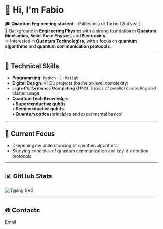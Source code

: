 # 👋 Hi, I'm **Fabio**

🎓 **Quantum Engineering student** – Politecnico di Torino (2nd year)  
🔬 Background in **Engineering Physics** with a strong foundation in **Quantum Mechanics**, **Solid-State Physics**, and **Electronics**.  
⚛️ Interested in **Quantum Technologies**, with a focus on **quantum algorithms** and **quantum communication protocols**.

---

## 🧩 Technical Skills
- **Programming**: `Python` · `C` · `Matlab`
- **Digital Design**: VHDL projects (bachelor-level complexity)
- **High-Performance Computing (HPC)**: basics of parallel computing and cluster usage
- **Quantum Tech Knowledge**:  
  • **Superconductive qubits**  
  • **Semiconductive qubits**  
  • **Quantum optics** (principles and experimental basics)
---

## 🚀 Current Focus
- Deepening my understanding of quantum algorithms  
- Studying principles of quantum communication and key-distribution protocols  

---

## 📊 GitHub Stats
![Typing SVG](https://readme-typing-svg.demolab.com?lines=Welcome+to+my+GitHub+profile!)

---

## 🌐 Contacts
[Email](mailto:fabiocalabrese88@gmail.com)
